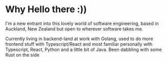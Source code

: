 # Why Hello there :))

<!--
**LeonHuston/LeonHuston** is a ✨ _special_ ✨ repository because its `README.md` (this file) appears on your GitHub profile.

Here are some ideas to get you started:

- 🔭 I’m currently working on ...
- 🌱 I’m currently learning ...
- 👯 I’m looking to collaborate on ...
- 🤔 I’m looking for help with ...
- 💬 Ask me about ...
- 📫 How to reach me: ...
- 😄 Pronouns: ...
- ⚡ Fun fact: ...
-->

I'm a new entrant into this lovely world of software engineering, based in Auckland, New Zealand but open to wherever software takes me.

Currently living in backend-land at work with Golang, used to do more frontend stuff with Typescript/React and most familiar personally with Typescript, React, Python and a little bit of Java. Been dabbling with some Rust on the side

